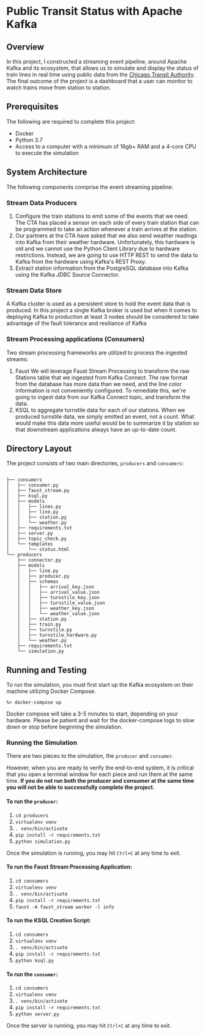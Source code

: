 # Public Transit Status with Apache Kafka

## Overview
In this project, I constructed a streaming event pipeline, around Apache Kafka and its ecosystem, that allows us to simulate and display the status of train lines in real time using public data from the [Chicago Transit Authority](https://www.transitchicago.com/data/). 
The final outcome of the project is a dashboard that a user can monitor to watch trains move from station to station.

## Prerequisites

The following are required to complete this project:

* Docker
* Python 3.7
* Access to a computer with a minimum of 16gb+ RAM and a 4-core CPU to execute the simulation

## System Architecture
The following components comprise the event streaming pipeline:

### Stream Data Producers
1. Configure the train stations to emit some of the events that we need. The CTA has placed a sensor on each side of every train station that can be programmed to take an action whenever a train arrives at the station.
2. Our partners at the CTA have asked that we also send weather readings into Kafka from their weather hardware. Unfortunately, this hardware is old and we cannot use the Python Client Library due to hardware restrictions. Instead, we are going to use HTTP REST to send the data to Kafka from the hardware using Kafka's REST Proxy.
3. Extract station information from the PostgreSQL database into Kafka using the Kafka JDBC Source Connector.

### Stream Data Store
A Kafka cluster is used as a persistent store to hold the event data that is produced. In this project a single Kafka broker is used but when it comes to deploying Kafka to production at least 3 nodes should be considered to take advantage of the fault tolerance and resiliance of Kafka  


### Stream Processing applications (Consumers)
Two stream processing frameworks are utilized to process the ingested streams:
1. Faust
We will leverage Faust Stream Processing to transform the raw Stations table that we ingested from Kafka Connect. The raw format from the database has more data than we need, and the line color information is not conveniently configured. To remediate this, we're going to ingest data from our Kafka Connect topic, and transform the data.
2. KSQL
to aggregate turnstile data for each of our stations. When we produced turnstile data, we simply emitted an event, not a count. What would make this data more useful would be to summarize it by station so that downstream applications always have an up-to-date count.


## Directory Layout
The project consists of two main directories, `producers` and `consumers`:

```

├── consumers
│   ├── consumer.py 
│   ├── faust_stream.py 
│   ├── ksql.py 
│   ├── models
│   │   ├── lines.py
│   │   ├── line.py 
│   │   ├── station.py 
│   │   └── weather.py 
│   ├── requirements.txt
│   ├── server.py
│   ├── topic_check.py
│   └── templates
│       └── status.html
└── producers
    ├── connector.py 
    ├── models
    │   ├── line.py
    │   ├── producer.py 
    │   ├── schemas
    │   │   ├── arrival_key.json
    │   │   ├── arrival_value.json 
    │   │   ├── turnstile_key.json
    │   │   ├── turnstile_value.json 
    │   │   ├── weather_key.json
    │   │   └── weather_value.json 
    │   ├── station.py 
    │   ├── train.py
    │   ├── turnstile.py 
    │   ├── turnstile_hardware.py
    │   └── weather.py 
    ├── requirements.txt
    └── simulation.py
```

## Running and Testing

To run the simulation, you must first start up the Kafka ecosystem on their machine utilizing Docker Compose.

```%> docker-compose up```

Docker compose will take a 3-5 minutes to start, depending on your hardware. Please be patient and wait for the docker-compose logs to slow down or stop before beginning the simulation.

### Running the Simulation

There are two pieces to the simulation, the `producer` and `consumer`. 

However, when you are ready to verify the end-to-end system, it is critical that you open a terminal window for each piece and run them at the same time. **If you do not run both the producer and consumer at the same time you will not be able to successfully complete the project**.

#### To run the `producer`:

1. `cd producers`
2. `virtualenv venv`
3. `. venv/bin/activate`
4. `pip install -r requirements.txt`
5. `python simulation.py`

Once the simulation is running, you may hit `Ctrl+C` at any time to exit.

#### To run the Faust Stream Processing Application:
1. `cd consumers`
2. `virtualenv venv`
3. `. venv/bin/activate`
4. `pip install -r requirements.txt`
5. `faust -A faust_stream worker -l info`

#### To run the KSQL Creation Script:
1. `cd consumers`
2. `virtualenv venv`
3. `. venv/bin/activate`
4. `pip install -r requirements.txt`
5. `python ksql.py`

#### To run the `consumer`:

1. `cd consumers`
2. `virtualenv venv`
3. `. venv/bin/activate`
4. `pip install -r requirements.txt`
5. `python server.py`

Once the server is running, you may hit `Ctrl+C` at any time to exit.
